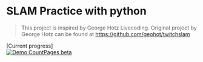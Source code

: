 # SLAM Practice with python
> This project is inspired by George Hotz Livecoding.
> Original project by George Hotz can be found at https://github.com/geohot/twitchslam

[Current progress]\
[![Demo CountPages beta](https://j.gifs.com/Q0oKnY.gif)](https://youtu.be/IP0-AicVcDk)
